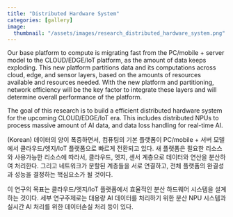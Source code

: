 ```yaml
---
title: "Distributed Hardware System"
categories: [gallery]
image:
  thumbnail: "/assets/images/research_distributed_hardware_system.png"
---
```


Our base platform to compute is migrating fast from the PC/mobile + server model to the CLOUD/EDGE/IoT platform, as the amount of data keeps exploding. This new platform partitions data and its computations across cloud, edge, and sensor layers, based on the amounts of resources available and resources needed. With the new platform and partitioning, network efficiency will be the key factor to integrate these layers and will determine overall performance of the platform.

The goal of this research is to build a efficient distributed hardware system for the upcoming CLOUD/EDGE/IoT era. This includes distributed NPUs to process massive amount of AI data, and data loss handling for real-time AI.

(Korean) 데이터의 양이 폭증하면서, 컴퓨팅의 기본 플랫폼이 PC/mobile + 서버 모델에서 클라우드/엣지/IoT 플랫폼으로 빠르게 전환되고 있다. 새 플랫폼은 필요한 리소스와 사용가능한 리소스에 따라서, 클라우드, 엣지, 센서 계층으로 데이터와 연산을 분산하여 처리한다. 그리고 네트워크가 분할된 계층들을 서로 연결하고, 전체 플랫폼의 완결성과 성능을 결정하는 핵심요소가 될 것이다.

이 연구의 목표는 클라우드/엣지/IoT 플랫폼에서 효율적인 분산 하드웨어 시스템을 설계하는 것이다. 세부 연구주제로는 대용량 AI 데이터를 처리하기 위한 분산 NPU 시스템과 실시간 AI 처리를 위한 데이터손실 처리 등이 있다.
